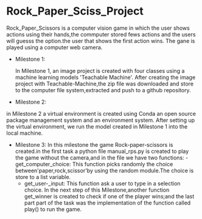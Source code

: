 # Rock_Paper_Sciss_Project

Rock_Paper_Scissors is a computer vision game in which the user shows actions using their hands,the commputer stored fews actions and the users will guesss the option.the user that shows the first action wins. The gane is played using a computer web camera.

- Milestone 1:


  In Milestone 1, an image project is created with four classes using a machine learning models 'Teachable Machine'. After creating the image project with Teachable-Machine,the zip file was downloaded and store to the computer file system,extracted and push to a github repository.
  
 - Milestone 2:


 in Milestone 2 a virtual environment is created using Conda an open source package management system and an environment system. After setting up the virtual environment, we run the model created in Milestone 1 into the local machine.
 
 - Milestone 3:
  In this milestone the game Rock-paper-scissors is created.in the first task a python file manual_rps.py is     created to play the game without the camera,and in the file we have two functions:
    -get_computer_choice:
      This function picks randomly the choice between'paper,rock,scissor'by using the random module.The choice      is store to a list variable.
     - get_user-_input:
     This function ask a user to type in a selection choice.
    In the next step of this Milestone,another function get_winner is created to check if one of the player wins;and the last part part of the task was the implementation of the function called play() to run the game.  
  
        
      
